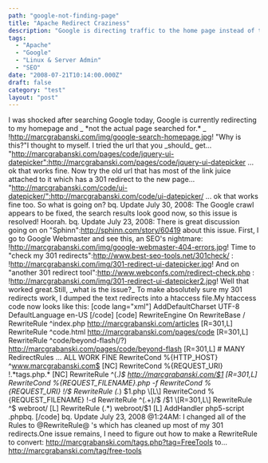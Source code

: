 ```yaml
---
path: "google-not-finding-page"
title: "Apache Redirect Craziness"
description: "Google is directing traffic to the home page instead of the page that it should direct to."
tags: 
  - "Apache"
  - "Google"
  - "Linux & Server Admin"
  - "SEO"
date: "2008-07-21T10:14:00.000Z"
draft: false
category: "test"
layout: "post"
---
```


I was shocked after searching Google today, Google is currently redirecting to my homepage and _ \*not the actual page searched for.\* _ !http://marcgrabanski.com/img/google-search-homepage.jpg! "Why is this?"I thought to myself. I tried the url that you \_should\_ get... "http://marcgrabanski.com/pages/code/jquery-ui-datepicker":http://marcgrabanski.com/pages/code/jquery-ui-datepicker ... ok that works fine. Now try the old url that has most of the link juice attached to it which has a 301 redirect to the new page... "http://marcgrabanski.com/code/ui-datepicker/":http://marcgrabanski.com/code/ui-datepicker/ ... ok that works fine too. So what is going on? bq. Update July 30, 2008: The Google crawl appears to be fixed, the search results look good now, so this issue is resolved! Hoorah. bq. Update July 23, 2008: There is great discussion going on on "Sphinn":http://sphinn.com/story/60419 about this issue. First, I go to Google Webmaster and see this, an SEO's nightmare: !http://marcgrabanski.com/img/google-webmaster-404-errors.jpg! Time to "check my 301 redirects":http://www.best-seo-tools.net/301check/ : !http://marcgrabanski.com/img/301-redirect-ui-datepicker.jpg! And on "another 301 redirect tool":http://www.webconfs.com/redirect-check.php : !http://marcgrabanski.com/img/301-redirect-ui-datepicker2.jpg! Well that worked great.Still, \_what is the issue?\_ To make absolutely sure my 301 redirects work, I dumped the text redirects into a htaccess file.My htaccess code now looks like this: \[code lang="xml"\] AddDefaultCharset UTF-8 DefaultLanguage en-US \[/code\] \[code\] RewriteEngine On RewriteBase / RewriteRule ^index.php http://marcgrabanski.com/articles \[R=301,L\] RewriteRule ^code.html http://marcgrabanski.com/pages/code \[R=301,L\] RewriteRule ^code/beyond-flash(/?) http://marcgrabanski.com/pages/code/beyond-flash \[R=301,L\] # MANY RedirectRules ... ALL WORK FINE RewriteCond %{HTTP\_HOST} ^www.marcgrabanski.com$ \[NC\] RewriteCond %{REQUEST\_URI} !.\*tags.php.\* \[NC\] RewriteRule ^(.*)$ http://marcgrabanski.com/$1 \[R=301,L\] RewriteCond %{REQUEST\_FILENAME}.php -f RewriteCond %{REQUEST\_URI} !/$ RewriteRule (.*) $1.php \[L\] RewriteCond %{REQUEST_FILENAME} !-d RewriteRule ^(.+)/$ /$1 \[R=301,L\] RewriteRule ^$ webroot/ \[L\] RewriteRule (.*) webroot/$1 \[L\] AddHandler php5-script .phpbq. \[/code\] bq. Update July 23, 2008 @1:24AM: I changed all of the Rules to @RewriteRule@ 's which has cleaned up most of my 301 redirects.One issue remains, I need to figure out how to make a RewriteRule to convert: http://marcgrabanski.com/tags.php?tag=FreeTools to... http://marcgrabanski.com/tag/free-tools